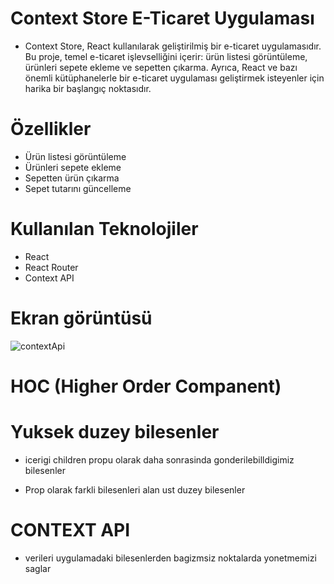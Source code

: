 


# Context Store E-Ticaret Uygulaması
- Context Store, React kullanılarak geliştirilmiş bir e-ticaret uygulamasıdır. Bu proje, temel e-ticaret işlevselliğini içerir: ürün listesi görüntüleme, ürünleri sepete ekleme ve sepetten çıkarma. Ayrıca, React ve bazı önemli kütüphanelerle bir e-ticaret uygulaması geliştirmek isteyenler için harika bir başlangıç noktasıdır.

# Özellikler
- Ürün listesi görüntüleme
- Ürünleri sepete ekleme
- Sepetten ürün çıkarma
- Sepet tutarını güncelleme


# Kullanılan Teknolojiler
- React
- React Router
- Context API
  
# Ekran görüntüsü

![contextApi](https://github.com/aydincansu1/ContextAPI-Store/assets/134061696/dd3f30ed-f6d4-4a7a-aa85-5949e9fb7e4a)

  
# HOC (Higher Order Companent)
# Yuksek duzey bilesenler

- icerigi children propu olarak daha sonrasinda gonderilebilldigimiz bilesenler

- Prop olarak farkli bilesenleri alan ust duzey bilesenler

# CONTEXT API

- verileri uygulamadaki bilesenlerden bagizmsiz noktalarda yonetmemizi saglar
